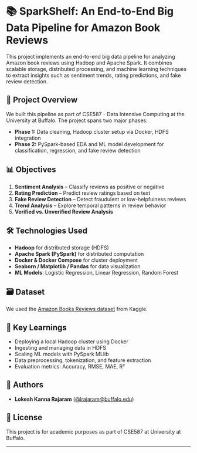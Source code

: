  # 📚 SparkShelf: An End-to-End Big Data Pipeline for Amazon Book Reviews

This project implements an end-to-end big data pipeline for analyzing Amazon book reviews using Hadoop and Apache Spark. It combines scalable storage, distributed processing, and machine learning techniques to extract insights such as sentiment trends, rating predictions, and fake review detection.

## 🚀 Project Overview

We built this pipeline as part of CSE587 - Data Intensive Computing at the University at Buffalo. The project spans two major phases:

- **Phase 1:** Data cleaning, Hadoop cluster setup via Docker, HDFS integration
- **Phase 2:** PySpark-based EDA and ML model development for classification, regression, and fake review detection

## 📊 Objectives

1. **Sentiment Analysis** – Classify reviews as positive or negative
2. **Rating Prediction** – Predict review ratings based on text
3. **Fake Review Detection** – Detect fraudulent or low-helpfulness reviews
4. **Trend Analysis** – Explore temporal patterns in review behavior
5. **Verified vs. Unverified Review Analysis**

## 🛠️ Technologies Used

- **Hadoop** for distributed storage (HDFS)
- **Apache Spark (PySpark)** for distributed computation
- **Docker & Docker Compose** for cluster deployment
- **Seaborn / Matplotlib / Pandas** for data visualization
- **ML Models**: Logistic Regression, Linear Regression, Random Forest

## 🗃️ Dataset

We used the [Amazon Books Reviews dataset](https://www.kaggle.com/datasets/mohamedbakhet/amazon-books-reviews) from Kaggle.

## 🧠 Key Learnings

- Deploying a local Hadoop cluster using Docker
- Ingesting and managing data in HDFS
- Scaling ML models with PySpark MLlib
- Data preprocessing, tokenization, and feature extraction
- Evaluation metrics: Accuracy, RMSE, MAE, R²

## 👥 Authors

- **Lokesh Kanna Rajaram** ([@lrajaram@buffalo.edu](mailto:lrajaram@buffalo.edu))

## 📜 License

This project is for academic purposes as part of CSE587 at University at Buffalo.

---






